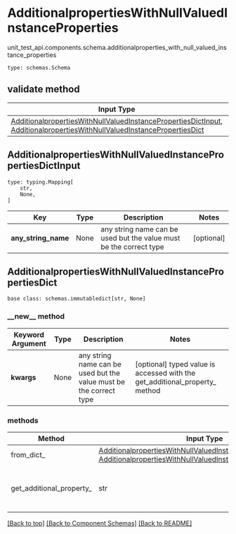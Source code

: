 # AdditionalpropertiesWithNullValuedInstanceProperties
unit_test_api.components.schema.additionalproperties_with_null_valued_instance_properties
```
type: schemas.Schema
```

## validate method
Input Type | Return Type | Notes
------------ | ------------- | -------------
[AdditionalpropertiesWithNullValuedInstancePropertiesDictInput](#additionalpropertieswithnullvaluedinstancepropertiesdictinput), [AdditionalpropertiesWithNullValuedInstancePropertiesDict](#additionalpropertieswithnullvaluedinstancepropertiesdict) | [AdditionalpropertiesWithNullValuedInstancePropertiesDict](#additionalpropertieswithnullvaluedinstancepropertiesdict) |

## AdditionalpropertiesWithNullValuedInstancePropertiesDictInput
```
type: typing.Mapping[
    str,
    None,
]
```
Key | Type |  Description | Notes
------------ | ------------- | ------------- | -------------
**any_string_name** | None | any string name can be used but the value must be the correct type | [optional]

## AdditionalpropertiesWithNullValuedInstancePropertiesDict
```
base class: schemas.immutabledict[str, None]

```
### &lowbar;&lowbar;new&lowbar;&lowbar; method
Keyword Argument | Type | Description | Notes
---------------- | ---- | ----------- | -----
**kwargs** | None | any string name can be used but the value must be the correct type | [optional] typed value is accessed with the get_additional_property_ method

### methods
Method | Input Type | Return Type | Notes
------ | ---------- | ----------- | ------
from_dict_ | [AdditionalpropertiesWithNullValuedInstancePropertiesDictInput](#additionalpropertieswithnullvaluedinstancepropertiesdictinput), [AdditionalpropertiesWithNullValuedInstancePropertiesDict](#additionalpropertieswithnullvaluedinstancepropertiesdict) | [AdditionalpropertiesWithNullValuedInstancePropertiesDict](#additionalpropertieswithnullvaluedinstancepropertiesdict) | a constructor
get_additional_property_ | str | None, schemas.Unset | provides type safety for additional properties

[[Back to top]](#top) [[Back to Component Schemas]](../../../README.md#Component-Schemas) [[Back to README]](../../../README.md)

